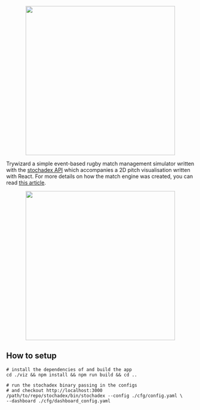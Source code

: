<p align="center">
<img src="../viz/src/assets/trywizard-logo-animated.gif" width="400"/>
</p>

Trywizard a simple event-based rugby match management simulator written with the [stochadex API](https://github.com/umbralcalc/stochadex) which accompanies a 2D pitch visualisation written with React. For more details on how the match engine was created, you can read [this article](https://umbralcalc.github.io/posts/trywizard.html).

<p align="center">
<img src="../viz/src/assets/pitch-background.png" width="400"/>
</p>

## How to setup

```shell
# install the dependencies of and build the app
cd ./viz && npm install && npm run build && cd ..

# run the stochadex binary passing in the configs 
# and checkout http://localhost:3000
/path/to/repo/stochadex/bin/stochadex --config ./cfg/config.yaml \
--dashboard ./cfg/dashboard_config.yaml 
```
